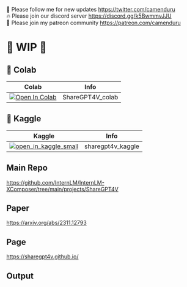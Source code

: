 🐣 Please follow me for new updates https://twitter.com/camenduru <br />
🔥 Please join our discord server https://discord.gg/k5BwmmvJJU <br />
🥳 Please join my patreon community https://patreon.com/camenduru <br />

# 🚦 WIP 🚦

## 🦒 Colab

| Colab | Info
| --- | --- |
[![Open In Colab](https://colab.research.google.com/assets/colab-badge.svg)](https://colab.research.google.com/github/camenduru/ShareGPT4V-colab/blob/main/ShareGPT4V_colab.ipynb) | ShareGPT4V_colab

## 🦆 Kaggle

| Kaggle | Info
| --- | --- |
[![open_in_kaggle_small](https://user-images.githubusercontent.com/54370274/228924833-17316feb-d0fe-4249-90ba-682930ba11e5.svg)](https://kaggle.com/camenduru/sharegpt4v) | sharegpt4v_kaggle

## Main Repo
https://github.com/InternLM/InternLM-XComposer/tree/main/projects/ShareGPT4V

## Paper
https://arxiv.org/abs/2311.12793

## Page
https://sharegpt4v.github.io/

## Output


